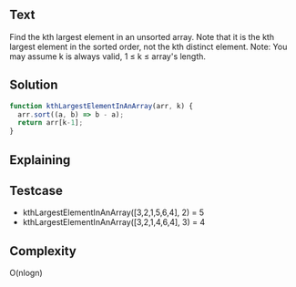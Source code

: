 ## Text
Find the kth largest element in an unsorted array. Note that it is the kth largest element in the sorted order, not the kth distinct element. Note: You may assume k is always valid, 1 ≤ k ≤ array's length.

## Solution
```javascript
function kthLargestElementInAnArray(arr, k) {
  arr.sort((a, b) => b - a);
  return arr[k-1];
}
```

## Explaining

## Testcase
- kthLargestElementInAnArray([3,2,1,5,6,4], 2) = 5
- kthLargestElementInAnArray([3,2,1,4,6,4], 3) = 4

## Complexity
O(nlogn)
